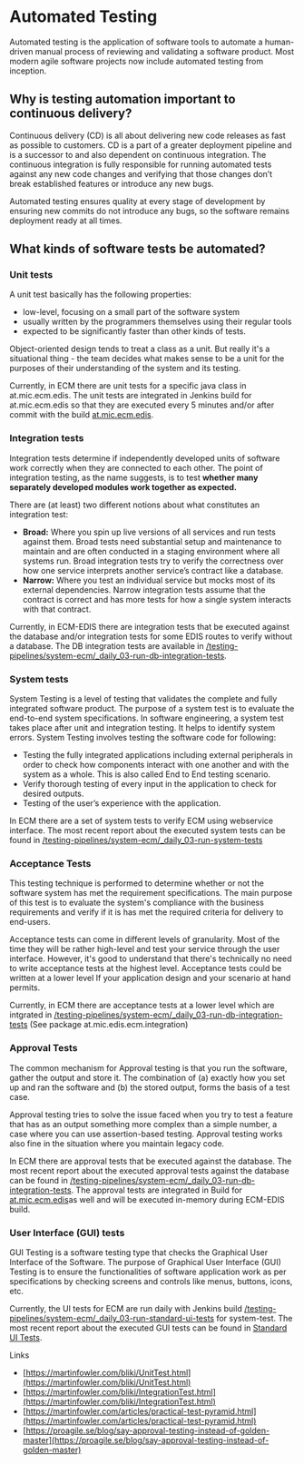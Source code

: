 # Automated Testing

Automated testing is the application of software tools to automate a human-driven manual process of reviewing and validating a software product. Most modern agile software projects now include automated testing from inception.

## Why is testing automation important to continuous delivery? <a href="#why-is-testing-automation-important-to-continuous-delivery" id="why-is-testing-automation-important-to-continuous-delivery"></a>

Continuous delivery (CD) is all about delivering new code releases as fast as possible to customers. CD is a part of a greater deployment pipeline and is a successor to and also dependent on continuous integration. The continuous integration is fully responsible for running automated tests against any new code changes and verifying that those changes don’t break established features or introduce any new bugs.

Automated testing ensures quality at every stage of development by ensuring new commits do not introduce any bugs, so the software remains deployment ready at all times.

## What kinds of software tests be automated? <a href="#what-kinds-of-software-tests-be-automated" id="what-kinds-of-software-tests-be-automated"></a>

### Unit tests <a href="#unit-tests" id="unit-tests"></a>

A unit test basically has the following properties:&#x20;

* low-level, focusing on a small part of the software system
* usually written by the programmers themselves using their regular tools&#x20;
* expected to be significantly faster than other kinds of tests.

Object-oriented design tends to treat a class as a unit. But really it's a situational thing - the team decides what makes sense to be a unit for the purposes of their understanding of the system and its testing.&#x20;

Currently, in ECM there are unit tests for a specific java class in at.mic.ecm.edis. The unit tests are integrated in Jenkins build for at.mic.ecm.edis so that they are executed every 5 minutes and/or after commit with the build  [at.mic.ecm.edis](https://jenkins-miccust.msappproxy.net/view/Java%20Multibranch%20Builds/view/1\_Libraries/job/gradle-lib-multibranch-at.mic.ecm.edis/job/trunk/)​​​​​​​.

### Integration tests <a href="#integration-tests" id="integration-tests"></a>

Integration tests determine if independently developed units of software work correctly when they are connected to each other. The point of integration testing, as the name suggests, is to test **whether many separately developed modules work together as expected.**

There are (at least) two different notions about what constitutes an integration test:

* **Broad:** Where you spin up live versions of all services and run tests against them. Broad tests need substantial setup and maintenance to maintain and are often conducted in a staging environment where all systems run. Broad integration tests try to verify the correctness over how one service interprets another service’s contract like a database.&#x20;
* **Narrow:** Where you test an individual service but mocks most of its external dependencies. Narrow integration tests assume that the contract is correct and has more tests for how a single system interacts with that contract.

Currently, in ECM-EDIS there are integration tests that be executed against the database and/or integration tests for some EDIS routes to verify without a database. The DB integration tests are available in [/testing-pipelines/system-ecm/\_daily\_03-run-db-integration-tests](https://jenkins-miccust.msappproxy.net/view/Deliveries%20Pipelines/job/deliveries-pipelines/job/testing-pipelines/job/system-ecm/job/\_daily\_03-run-db-integration-tests/).

### System tests <a href="#system-tests" id="system-tests"></a>

System Testing is a level of testing that validates the complete and fully integrated software product. The purpose of a system test is to evaluate the end-to-end system specifications. In software engineering, a system test takes place after unit and integration testing. It helps to identify system errors. System Testing involves testing the software code for following:

* Testing the fully integrated applications including external peripherals in order to check how components interact with one another and with the system as a whole. This is also called End to End testing scenario.
* Verify thorough testing of every input in the application to check for desired outputs.
* Testing of the user’s experience with the application.&#x20;

In ECM there are a set of system tests to verify ECM using webservice interface. The most recent report about the executed system tests can be found in [/testing-pipelines/system-ecm/\_daily\_03-run-system-tests](https://jenkins-miccust.msappproxy.net/view/Deliveries%20Pipelines/job/deliveries-pipelines/job/testing-pipelines/job/system-ecm/job/\_daily\_03-run-system-tests/)

### Acceptance Tests <a href="#acceptance-tests" id="acceptance-tests"></a>

This testing technique is performed to determine whether or not the software system has met the requirement specifications. The main purpose of this test is to evaluate the system's compliance with the business requirements and verify if it is has met the required criteria for delivery to end-users.

Acceptance tests can come in different levels of granularity. Most of the time they will be rather high-level and test your service through the user interface. However, it's good to understand that there's technically no need to write acceptance tests at the highest level. Acceptance tests could be written at a lower level If your application design and your scenario at hand permits.

Currently, in ECM there are acceptance tests at a lower level which are intgrated in [/testing-pipelines/system-ecm/\_daily\_03-run-db-integration-tests](https://jenkins-miccust.msappproxy.net/view/Deliveries%20Pipelines/job/deliveries-pipelines/job/testing-pipelines/job/system-ecm/job/\_daily\_03-run-db-integration-tests/) (See package at.mic.edis.ecm.integration)

### Approval Tests <a href="#approval-tests" id="approval-tests"></a>

The common mechanism for Approval testing is that you run the software, gather the output and store it. The combination of (a) exactly how you set up and ran the software and (b) the stored output, forms the basis of a test case.&#x20;

Approval testing tries to solve the issue faced when you try to test a feature that has as an output something more complex than a simple number, a case where you can use assertion-based testing. Approval testing works also fine in the situation where you maintain legacy code.

In ECM there are approval tests that be executed against the database. The most recent report about the executed approval tests against the database can be found in [/testing-pipelines/system-ecm/\_daily\_03-run-db-integration-tests](https://jenkins-miccust.msappproxy.net/view/Deliveries%20Pipelines/job/deliveries-pipelines/job/testing-pipelines/job/system-ecm/job/\_daily\_03-run-db-integration-tests/).  The approval tests are integrated in Build for [at.mic.ecm.edis](https://jenkins-miccust.msappproxy.net/view/Java%20Multibranch%20Builds/view/1\_Libraries/job/gradle-lib-multibranch-at.mic.ecm.edis/job/trunk/)​​​​​​​ as well and will be executed in-memory during ECM-EDIS build.

### User Interface (GUI) tests <a href="#user-interface-gui-tests" id="user-interface-gui-tests"></a>

GUI Testing is a software testing type that checks the Graphical User Interface of the Software. The purpose of Graphical User Interface (GUI) Testing is to ensure the functionalities of software application work as per specifications by checking screens and controls like menus, buttons, icons, etc.

Currently, the UI tests for ECM are run daily with Jenkins build [/testing-pipelines/system-ecm/\_daily\_03-run-standard-ui-tests](https://jenkins-miccust.msappproxy.net/view/Deliveries%20Pipelines/job/deliveries-pipelines/job/testing-pipelines/job/system-ecm/) for system-test. The most recent report about the executed GUI tests can be found in [Standard UI Tests](https://jenkins-miccust.msappproxy.net/view/Deliveries%20Pipelines/job/deliveries-pipelines/job/testing-pipelines/job/system-ecm/job/\_daily\_03-run-standard-ui-tests/Allure\_20Report/).

Links

* [https://martinfowler.com/bliki/UnitTest.html](https://martinfowler.com/bliki/UnitTest.html)
* [https://martinfowler.com/bliki/IntegrationTest.html](https://martinfowler.com/bliki/IntegrationTest.html)
* [https://martinfowler.com/articles/practical-test-pyramid.html](https://martinfowler.com/articles/practical-test-pyramid.html)
* [https://proagile.se/blog/say-approval-testing-instead-of-golden-master](https://proagile.se/blog/say-approval-testing-instead-of-golden-master)
